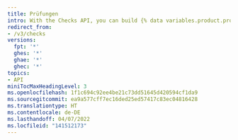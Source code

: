 ```yaml
---
title: Prüfungen
intro: With the Checks API, you can build {% data variables.product.prodname_github_apps %} that run powerful checks against the code changes in a repository.
redirect_from:
- /v3/checks
versions:
  fpt: '*'
  ghes: '*'
  ghae: '*'
  ghec: '*'
topics:
- API
miniTocMaxHeadingLevel: 3
ms.openlocfilehash: 1f1c694c92ee4be21c73dd51645d420594cf1da9
ms.sourcegitcommit: ea9a577cff7ec16ded25ed57417c83ec04816428
ms.translationtype: HT
ms.contentlocale: de-DE
ms.lasthandoff: 04/07/2022
ms.locfileid: "141512173"
---
```

<!--
  Operations are automatically generated. Markdown for this page is located in data/reusables/rest-reference/checks
-->